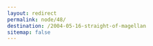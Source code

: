 ```yaml
---
layout: redirect
permalink: node/48/
destination: /2004-05-16-straight-of-magellan
sitemap: false
---
```

